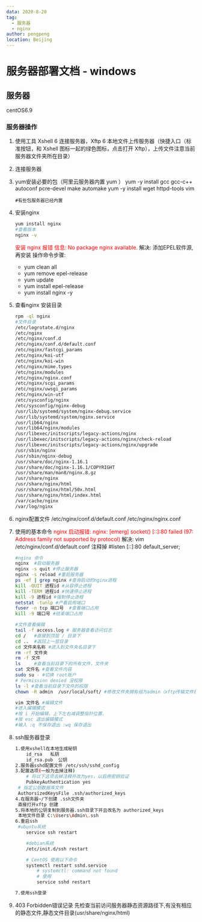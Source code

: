 ```yaml
---
data: 2020-8-20
tag:
  - 服务器
  - nginx
author: pengpeng
location: Beijing
---
```


# 服务器部署文档 - windows 

## 服务器

centOS6.9

### 服务器操作

1. 使用工具
   Xshell 6 连接服务器，Xftp 6 本地文件上传服务器（快捷入口（标准按钮，和 Xshell 图标一起的绿色图标，点击打开 Xftp），上传文件注意当前服务器文件夹所在目录）
   
2. 连接服务器

3. yum安装必要的包（阿里云服务器内置 yum ）
       yum -y install gcc gcc-c++ autoconf pcre-devel make automake
       yum -y install wget httpd-tools vim
       
   
       #有些包服务器已经内置
   
4. 安装nginx
   
   ```bash
   yum install nginx
   #查看版本
   nginx -v
   ```
   
   <span style="color:red;">安装 nginx 报错 信息: No package nginx available.</span>
   解决: 添加EPEL软件源,再安装
   操作命令步骤:
   
   - yum clean all
   - yum remove epel-release
   - yum update
   - yum install epel-release
   - yum install nginx -y
   
5. 查看nginx 安装目录

      ```bash
    rpm -ql nginx
    #文件目录
   /etc/logrotate.d/nginx
   /etc/nginx
   /etc/nginx/conf.d
   /etc/nginx/conf.d/default.conf
   /etc/nginx/fastcgi_params
   /etc/nginx/koi-utf
   /etc/nginx/koi-win
   /etc/nginx/mime.types
   /etc/nginx/modules
   /etc/nginx/nginx.conf
   /etc/nginx/scgi_params
   /etc/nginx/uwsgi_params
   /etc/nginx/win-utf
   /etc/sysconfig/nginx
   /etc/sysconfig/nginx-debug
   /usr/lib/systemd/system/nginx-debug.service
   /usr/lib/systemd/system/nginx.service
   /usr/lib64/nginx
   /usr/lib64/nginx/modules
   /usr/libexec/initscripts/legacy-actions/nginx
   /usr/libexec/initscripts/legacy-actions/nginx/check-reload
   /usr/libexec/initscripts/legacy-actions/nginx/upgrade
   /usr/sbin/nginx
   /usr/sbin/nginx-debug
   /usr/share/doc/nginx-1.16.1
   /usr/share/doc/nginx-1.16.1/COPYRIGHT
   /usr/share/man/man8/nginx.8.gz
   /usr/share/nginx
   /usr/share/nginx/html
   /usr/share/nginx/html/50x.html
   /usr/share/nginx/html/index.html
   /var/cache/nginx
   /var/log/nginx
      ```

6. nginx配置文件
       /etc/nginx/conf.d/default.conf
       /etc/nginx/nginx.conf

7. 使用的基本命令
   <span style="color:red;"> nginx 启动报错:
   nginx: [emerg] socket() [::]:80 failed (97: Address family not supported by protocol) </span>
   解决:
   vim  /etc/nginx/conf.d/default.conf
   注释掉  #listen       [::]:80 default_server;


   ```bash
   #nginx 命令
   nginx  #启动服务器
   nginx -s quit #停止服务器
   nginx -s reload #重启服务器
   ps -ef | grep nginx #查询启动的nginx进程
   kill -QUIT 进程id #从容停止进程
   kill -TERM 进程id #快速停止进程
   kill -9 进程id #强制停止进程
   netstat -tunlp #产看启用端口
   fuser -n tcp 端口号  #查看端口占用
   kill -9 端口号 #结束端口占用
   
   #文件查看编辑
   tail -f access.log # 服务器查看访问日志
   cd /   #直接到顶层 / 目录下
   cd ..  #返回上一层目录
   cd 文件夹名称 #进入到文件夹名目录下
   rm -rf 文件夹
   rm -f 文件
   ls     #查看当前目录下的所有文件，文件夹
   cat 文件名 #查看文件内容
   sudo su - #切换 root账户
   # Permission denied 没权限
   ls -l #查看当前目录下文件的权限
   chown -R admin  /usr/local/soft/ #修改文件夹拥有组为admin（xftp传输文件报错问题）
   
   vim 文件名 #编辑文件
   #进入编辑模式
   #按 i 开始编辑，上下左右减调整指针位置，
   #按 esc 退出编辑模式
   #输入 :q 不保存退出 :wq 保存退出
   ```

8. ssh服务器登录
   ```bash
   1.使用xshell在本地生成秘钥
       id_rsa	私钥
       id_rsa.pub  公钥
   2.服务器sshd配置文件 /etc/ssh/sshd_config
   3.配置选项(一般为去掉注释)
       # 将以下这项去掉注释并改为yes，以启用密钥验证
       PubkeyAuthentication yes
   	# 指定公钥数据库文件
   	AuthorsizedKeysFile .ssh/authorized_keys
   4.在服务器~/下创建 .ssh文件夹
   	直接打开xftp 创建
   5.将本地的公钥复制到服务器.ssh目录下并且改名为 authorized_keys
   	本地文件目录 C:\Users\Admin\.ssh
   6.重启ssh
   	#ubuntu系统
       service ssh restart
   
       #debian系统
       /etc/init.d/ssh restart
   
       # CentOS 使用以下命令
       systemctl restart sshd.service
           # systemctl: command not found
           # 使用
           service sshd restart
   
   7.使用ssh登录
   ```

9. 403 Forbidden错误记录
       先检查当前访问服务器静态资源路径下,有没有相应的静态文件,静态文件目录(usr/share/nginx/html)
